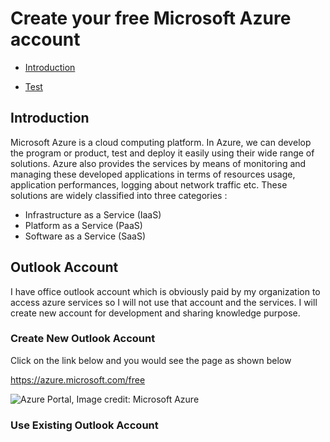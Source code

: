 
# Create your free Microsoft Azure account


- [Introduction](#introduction)
   
- [Test](#test)
  

    
## Introduction
Microsoft Azure is a cloud computing platform. In Azure, we can develop the program or product, test and deploy it easily using their wide range of solutions.
Azure also provides the services by means of monitoring and managing these developed applications in terms of resources usage, application performances, logging about network traffic etc.
These solutions are widely classified into three categories : 
- Infrastructure as a Service (IaaS)
- Platform as a Service (PaaS)
- Software as a Service (SaaS)

## Outlook Account

I have office outlook account which is obviously paid by my organization to access azure services so I will not use that account and the services.
I will create new account for development and sharing knowledge purpose.

### Create New Outlook Account
Click on the link below and you would see the page as shown below

https://azure.microsoft.com/free

![Azure Portal, Image credit: Microsoft Azure](https://github.com/roopasd/AzurePortal_FreeAccess_SignUp/tree/master/images/startfree.png)

### Use Existing Outlook Account
